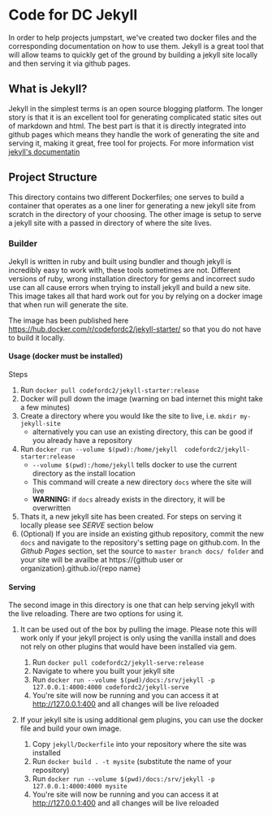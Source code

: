 # Code for DC Jekyll

In order to help projects jumpstart, we've created two docker files and the corresponding
documentation on how to use them.  Jekyll is a great tool that will allow teams to
quickly get of the ground by building a jekyll site locally and then serving it via github pages.

## What is Jekyll?

Jekyll in the simplest terms is an open source blogging platform.  The longer story is that it is an
excellent tool for generating complicated static sites out of markdown and html.  The best part is that it is directly integrated
into github pages which means they handle the work of generating the site and serving it, making it great,
free tool for projects.  For more information vist [jekyll's documentatin](https://jekyllrb.com/)

## Project Structure

This directory contains two different Dockerfiles; one serves to build a container that operates as a one liner
for generating a new jekyll site from scratch in the directory of your choosing.  The other image is 
setup to serve a jekyll site with a passed in directory of where the site lives.

### Builder

Jekyll is written in ruby and built using bundler and though jekyll is incredibly easy to work with, these 
tools sometimes are not.  Different versions of ruby, wrong installation directory for gems and incorrect sudo
use can all cause errors when trying to install jekyll and build a new site.  This image takes all that
hard work out for you by relying on a docker image that when run will generate the site.

The image has been published here https://hub.docker.com/r/codefordc2/jekyll-starter/ so that you 
do not have to build it locally.

#### Usage (docker must be installed)

Steps
1. Run `docker pull codefordc2/jekyll-starter:release`
2. Docker will pull down the image (warning on bad internet this might take a few minutes)
3. Create a directory where you would like the site to live, i.e. `mkdir my-jekyll-site`
    - alternatively you can use an existing directory, this can be good if you already have a repository
4. Run `docker run --volume $(pwd):/home/jekyll  codefordc2/jekyll-starter:release`
    - `--volume $(pwd):/home/jekyll` tells docker to use the current directory as the install location
    - This command will create a new directory `docs` where the site will live
    - __WARNING:__ if `docs` already exists in the directory, it will be overwritten
5. Thats it, a new jekyll site has been created.  For steps on serving it locally please see _SERVE_ section below
6. (Optional) If you are inside an existing github repository, commit the new `docs` and navigate to
the repository's setting page on github.com.  In the _Github Pages_ section, set the source to
`master branch docs/ folder` and your site will be availbe at https://{github user or organization}.github.io/{repo name}


#### Serving

The second image in this directory is one that can help serving jekyll with the live reloading.  There are
two options for using it.

1. It can be used out of the box by pulling the image.  Please note this will work only if your
jekyll project is only using the vanilla install and does not rely on other plugins that would have been 
installed via gem.  
    1. Run `docker pull codefordc2/jekyll-serve:release`
    2. Navigate to where you built your jekyll site
    3. Run `docker run --volume $(pwd)/docs:/srv/jekyll -p  127.0.0.1:4000:4000 codefordc2/jekyll-serve`
    4. You're site will now be running and you can access it at http://127.0.0.1:400 and all changes will be live reloaded

2. If your jekyll site is using additional gem plugins, you can use the docker file and build your own image.
    1. Copy `jekyll/Dockerfile` into your repository where the site was installed
    2. Run `docker build . -t mysite` (substitute the name of your repository)
    3. Run `docker run --volume $(pwd)/docs:/srv/jekyll -p  127.0.0.1:4000:4000 mysite`
    4. You're site will now be running and you can access it at http://127.0.0.1:400 and all changes will be live reloaded






